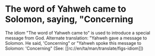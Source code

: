 # The word of Yahweh came to Solomon, saying, "Concerning

The idiom "The word of Yahweh came to" is used to introduce a special message from God. Alternate translation: "Yahweh gave a message to Solomon. He said, 'Concerning" or "Yahweh spoke this message to Solomon: 'Concerning" (See: [[rc://en/ta/man/translate/figs-idiom]])

